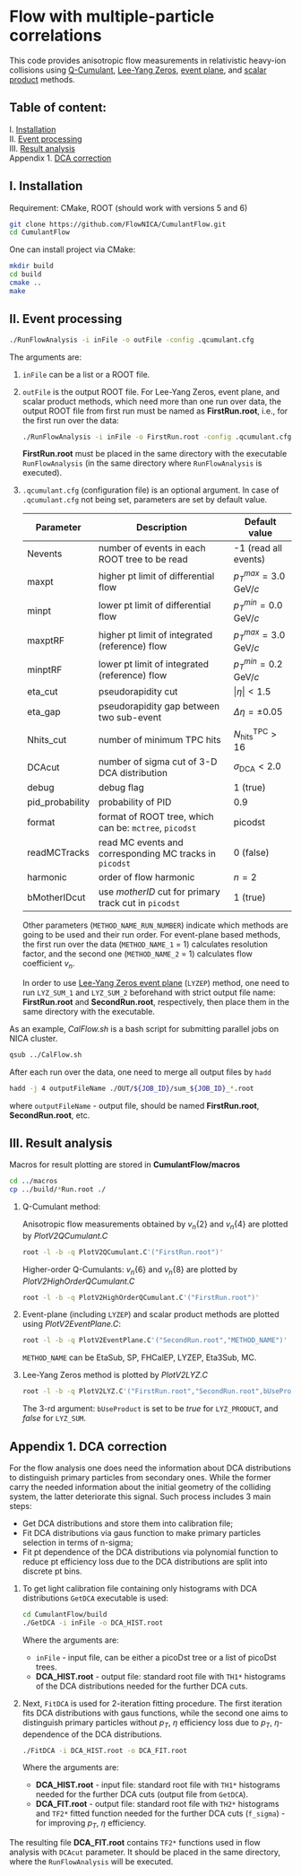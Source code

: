 # Flow with multiple-particle correlations

This code provides anisotropic flow measurements in relativistic heavy-ion collisions using
[Q-Cumulant](http://arxiv.org/abs/1010.0233),
[Lee-Yang Zeros](http://arxiv.org/abs/nucl-th/0402053),
[event plane](http://arxiv.org/abs/nucl-ex/9805001), and
[scalar product](http://arxiv.org/abs/0809.2949) methods.

## Table of content:

I. [Installation](#Installation) \
II. [Event processing](#EventProcessing) \
III. [Result analysis](#ResultAnalysis) \
Appendix 1. [DCA correction](#Append1)

## I. Installation <a name="Installation"></a>


Requirement: CMake, ROOT (should work with versions 5 and 6)

```bash
git clone https://github.com/FlowNICA/CumulantFlow.git
cd CumulantFlow
```


One can install project via CMake:
```bash
mkdir build
cd build
cmake ..
make
```

## II. Event processing <a name="EventProcessing"></a>


```bash
./RunFlowAnalysis -i inFile -o outFile -config .qcumulant.cfg
```
The arguments are:

1. `inFile` can be a list or a ROOT file.

2. `outFile` is the output ROOT file. For Lee-Yang Zeros, event plane, and scalar product methods, which need more than one run over data, the output ROOT file from first run must be named as **FirstRun.root**, i.e., for the first run over the data:

    ```bash
    ./RunFlowAnalysis -i inFile -o FirstRun.root -config .qcumulant.cfg
    ```
    **FirstRun.root** must be placed in the same directory with the executable `RunFlowAnalysis` (in the same directory where `RunFlowAnalysis` is executed).

3. `.qcumulant.cfg` (configuration file) is an optional argument. In case of `.qcumulant.cfg` not being set, parameters are set by default value.

    | Parameter       | Description | Default value |
    | --------------- | ----------- | ---- |
    | Nevents         | number of events in each ROOT tree to be read           | -1 (read all events)
    | maxpt           | higher pt limit of differential flow                    | $p_{T}^{max}=3.0\textrm{ GeV}/c$
    | minpt           | lower pt limit of differential flow                     | $p_{T}^{min}=0.0\textrm{ GeV}/c$ 
    | maxptRF         | higher pt limit of integrated (reference) flow          | $p_{T}^{max}=3.0\textrm{ GeV}/c$
    | minptRF         | lower pt limit of integrated (reference) flow           | $p_{T}^{min}=0.2\textrm{ GeV}/c$
    | eta_cut         | pseudorapidity cut                                      | $\|η\|<1.5$
    | eta_gap         | pseudorapidity gap between two sub-event                | $\Delta \eta=\pm 0.05$
    | Nhits_cut       | number of minimum TPC hits                              | $N_\textrm{hits}^\textrm{TPC}>16$
    | DCAcut          | number of sigma cut of 3-D DCA distribution             | $\sigma_\textrm{DCA}<2.0$
    | debug           | debug flag                                              | 1 (true)
    | pid_probability | probability of PID                                      | 0.9
    | format          | format of ROOT tree, which can be: `mctree`, `picodst`  | picodst 
    | readMCTracks    | read MC events and corresponding MC tracks in `picodst` | 0 (false)
    | harmonic        | order of flow harmonic                                  | $n=2$
    | bMotherIDcut    | use *motherID* cut for primary track cut in `picodst`   | 1 (true)

    Other parameters (`METHOD_NAME_RUN_NUMBER`) indicate which methods are going to be used and their run order. For event-plane based methods, the first run over the data (`METHOD_NAME_1` = 1) calculates resolution factor, and the second one (`METHOD_NAME_2` = 1) calculates flow coefficient $v_n$.

    In order to use [Lee-Yang Zeros event plane](http://arxiv.org/abs/0801.3915) (`LYZEP`) method, one need to run `LYZ_SUM_1` and `LYZ_SUM_2` beforehand with strict output file name: **FirstRun.root** and **SecondRun.root**, respectively, then place them in the same directory with the executable.

As an example, *CalFlow.sh* is a bash script for submitting parallel jobs on NICA cluster. 
```sh
qsub ../CalFlow.sh
```
After each run over the data, one need to merge all output files by `hadd`
```sh
hadd -j 4 outputFileName ./OUT/${JOB_ID}/sum_${JOB_ID}_*.root
```
where `outputFileName` - output file, should be named **FirstRun.root**, **SecondRun.root**, etc.
## III. Result analysis <a name="ResultAnalysis"></a>

Macros for result plotting are stored in **CumulantFlow/macros**
```sh
cd ../macros
cp ../build/*Run.root ./
```
1. Q-Cumulant method:

    Anisotropic flow measurements obtained by $v_n\{2\}$ and $v_n\{4\}$ are plotted by *PlotV2QCumulant.C* 
    ```sh
    root -l -b -q PlotV2QCumulant.C'("FirstRun.root")'
    ```
    Higher-order Q-Cumulants: $v_n\{6\}$ and $v_n\{8\}$ are plotted by *PlotV2HighOrderQCumulant.C*
    ```sh
    root -l -b -q PlotV2HighOrderQCumulant.C'("FirstRun.root")'
    ```
2. Event-plane (including `LYZEP`) and scalar product methods are plotted using *PlotV2EventPlane.C*:
    ```sh
    root -l -b -q PlotV2EventPlane.C'("SecondRun.root","METHOD_NAME")'
    ```
    `METHOD_NAME` can be EtaSub, SP, FHCalEP, LYZEP, Eta3Sub, MC.
3. Lee-Yang Zeros method is plotted by *PlotV2LYZ.C*
    ```sh
    root -l -b -q PlotV2LYZ.C'("FirstRun.root","SecondRun.root",bUseProduct)'
    ```
    The 3-rd argument: `bUseProduct` is set to be *true* for `LYZ_PRODUCT`, and *false* for `LYZ_SUM`.

## Appendix 1. DCA correction<a name="Append1"></a>

For the flow analysis one does need the information about DCA distributions to distinguish primary particles from secondary ones. While the former carry the needed information about the initial geometry of the colliding system, the latter deteriorate this signal. Such process includes 3 main steps:
- Get DCA distributions and store them into calibration file;
- Fit DCA distributions via gaus function to make primary particles selection in terms of n-sigma;
- Fit pt dependence of the DCA distributions via polynomial function to reduce pt efficiency loss due to the DCA distributions are split into discrete pt bins.

1. To get light calibration file containing only histograms with DCA distributions `GetDCA` executable is used:  
    ```sh
    cd CumulantFlow/build
    ./GetDCA -i inFile -o DCA_HIST.root
    ```
    Where the arguments are:
    - `inFile` - input file, can be either a picoDst tree or a list of picoDst trees.
    - **DCA_HIST.root** - output file: standard root file with `TH1*` histograms of the DCA distributions needed for the further DCA cuts.

2. Next, `FitDCA` is used for 2-iteration fitting procedure. The first iteration fits DCA distributions with gaus functions, while the second one aims to distinguish primary particles without $p_{T}$, $\eta$ efficiency loss due to $p_{T}$, $\eta$-dependence of the DCA distributions.
    ```sh
    ./FitDCA -i DCA_HIST.root -o DCA_FIT.root
    ``` 
    Where the arguments are:  
    - **DCA_HIST.root** - input file: standard root file with `TH1*` histograms needed for the further DCA cuts (output file from `GetDCA`).
    - **DCA_FIT.root** - output file: standard root file with `TH2*` histograms and `TF2*` fitted function needed for the further DCA cuts (`f_sigma`) - for improving $p_{T}$, $\eta$ efficiency.

The resulting file **DCA_FIT.root** contains `TF2*` functions used in flow analysis with `DCAcut` parameter. It should be placed in the same directory, where the `RunFlowAnalysis` will be executed.